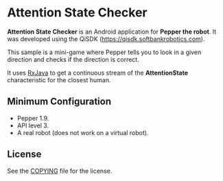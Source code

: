 # Attention State Checker

**Attention State Checker** is an Android application for **Pepper the robot**. It was developed using the QiSDK (https://qisdk.softbankrobotics.com).

This sample is a mini-game where Pepper tells you to look in a given direction and checks if the direction is correct.

It uses [RxJava](https://github.com/ReactiveX/RxJava) to get a continuous stream of the **AttentionState** characteristic for the closest human.

## Minimum Configuration

* Pepper 1.9.
* API level 3.
* A real robot (does not work on a virtual robot).

## License

See the [COPYING](COPYING.md) file for the license.

